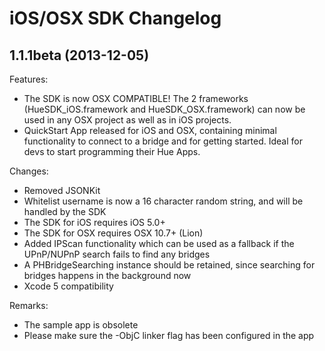 #  iOS/OSX SDK Changelog



## 1.1.1beta (2013-12-05)

Features:

  - The SDK is now OSX COMPATIBLE!   The 2 frameworks (HueSDK_iOS.framework and HueSDK_OSX.framework) can now be used in any OSX project as well as in iOS projects.
  - QuickStart App released for iOS and OSX, containing minimal functionality to connect to a bridge and for getting started. Ideal for devs to start programming their Hue Apps.
    
Changes:

  - Removed JSONKit
  - Whitelist username is now a 16 character random string, and will be handled by the SDK
  - The SDK for iOS requires iOS 5.0+
  - The SDK for OSX requires OSX 10.7+ (Lion)
  - Added IPScan functionality which can be used as a fallback if the UPnP/NUPnP search fails to find any bridges
  - A PHBridgeSearching instance should be retained, since searching for bridges happens in the background now
  - Xcode 5 compatibility 

Remarks:

  - The sample app is obsolete
  - Please make sure the -ObjC linker flag has been configured in the app